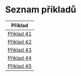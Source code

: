 # Seznam příkladů

|Příklad |
|---|
| [Příklad 41](priklad41.md) |
| [Příklad 42](priklad42.md) |
| [Příklad 43](priklad43.md) |
| [Příklad 44](priklad44.md) |
| [Příklad 45](priklad45.md) |
